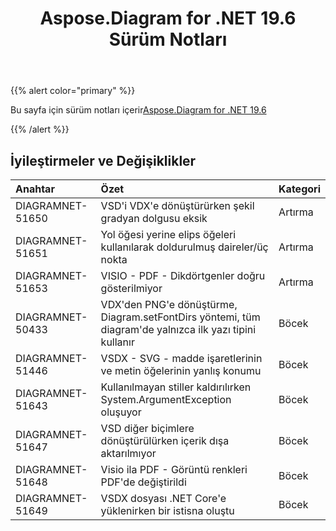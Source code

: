 ﻿---
title: Aspose.Diagram for .NET 19.6 Sürüm Notları
type: docs
weight: 70
url: /tr/net/aspose-diagram-for-net-19-6-release-notes/
---
{{% alert color="primary" %}} 

Bu sayfa için sürüm notları içerir[Aspose.Diagram for .NET 19.6](https://www.nuget.org/packages/Aspose.Diagram/19.6.0)

{{% /alert %}} 
## **İyileştirmeler ve Değişiklikler**

|**Anahtar**|**Özet**|**Kategori**|
|:- |:- |:- |
|DIAGRAMNET-51650|VSD'i VDX'e dönüştürürken şekil gradyan dolgusu eksik|Artırma|
|DIAGRAMNET-51651|Yol öğesi yerine elips öğeleri kullanılarak doldurulmuş daireler/üç nokta|Artırma|
|DIAGRAMNET-51653|VISIO - PDF - Dikdörtgenler doğru gösterilmiyor|Artırma|
|DIAGRAMNET-50433|VDX'den PNG'e dönüştürme, Diagram.setFontDirs yöntemi, tüm diagram'de yalnızca ilk yazı tipini kullanır|Böcek|
|DIAGRAMNET-51446|VSDX - SVG - madde işaretlerinin ve metin öğelerinin yanlış konumu|Böcek|
|DIAGRAMNET-51643|Kullanılmayan stiller kaldırılırken System.ArgumentException oluşuyor|Böcek|
|DIAGRAMNET-51647|VSD diğer biçimlere dönüştürülürken içerik dışa aktarılmıyor|Böcek|
|DIAGRAMNET-51648|Visio ila PDF - Görüntü renkleri PDF'de değiştirildi|Böcek|
|DIAGRAMNET-51649|VSDX dosyası .NET Core'e yüklenirken bir istisna oluştu|Böcek|

